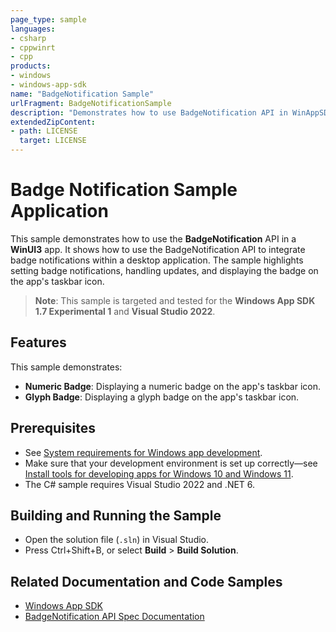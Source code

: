 ```yaml
---
page_type: sample  
languages:  
- csharp  
- cppwinrt  
- cpp  
products:  
- windows  
- windows-app-sdk  
name: "BadgeNotification Sample"  
urlFragment: BadgeNotificationSample  
description: "Demonstrates how to use BadgeNotification API in WinAppSDK, showcasing how to integrate BadgeNotification functionality into desktop apps."  
extendedZipContent:  
- path: LICENSE  
  target: LICENSE  
---  
```



# Badge Notification Sample Application

This sample demonstrates how to use the **BadgeNotification** API in a **WinUI3** app. It shows how to use the BadgeNotification API to integrate badge notifications within a desktop application. The sample highlights setting badge notifications, handling updates, and displaying the badge on the app's taskbar icon.
> **Note**: This sample is targeted and tested for the **Windows App SDK 1.7 Experimental 1** and **Visual Studio 2022**.


## Features

This sample demonstrates:

- **Numeric Badge**: Displaying a numeric badge on the app's taskbar icon.
- **Glyph Badge**: Displaying a glyph badge on the app's taskbar icon.



## Prerequisites


* See [System requirements for Windows app development](https://docs.microsoft.com/windows/apps/windows-app-sdk/system-requirements).
* Make sure that your development environment is set up correctly&mdash;see [Install tools for developing apps for Windows 10 and Windows 11](https://docs.microsoft.com/windows/apps/windows-app-sdk/set-up-your-development-environment).
* The C# sample requires Visual Studio 2022 and .NET 6.

## Building and Running the Sample

* Open the solution file (`.sln`) in Visual Studio.
* Press Ctrl+Shift+B, or select **Build** \> **Build Solution**.


## Related Documentation and Code Samples
* [Windows App SDK](https://docs.microsoft.com/windows/apps/windows-app-sdk/)
* [BadgeNotification API Spec Documentation](https://github.com/microsoft/WindowsAppSDK/blob/main/specs/BadgeNotifications/BadgeNotifications-spec.md)
